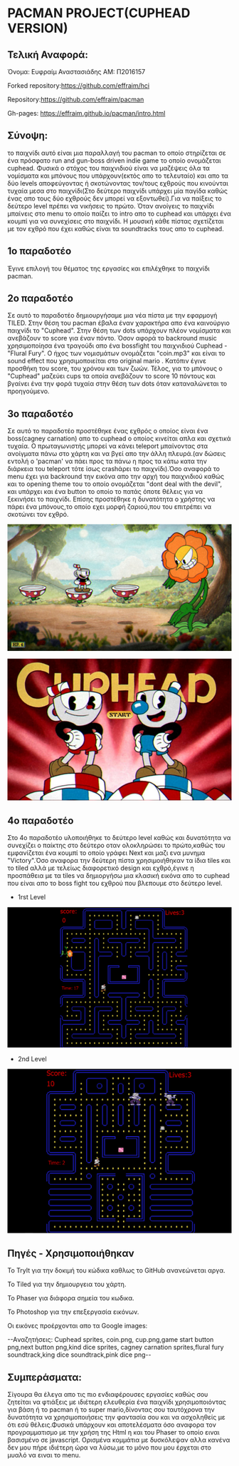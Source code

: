 # PACMAN PROJECT(CUPHEAD VERSION)

  ## Τελική Αναφορά:

Όνομα: Ευφραίμ Αναστασιάδης AM: Π2016157

Forked repository:https://github.com/effraim/hci

Repository:https://github.com/effraim/pacman

Gh-pages: https://effraim.github.io/pacman/intro.html

  ## Σύνοψη:

το παιχνίδι αυτό είναι μια παραλλαγή του pacman το οποίο στηρίζεται σε ένα πρόσφατο run and gun-boss driven indie game
το οποίο ονομάζεται cuphead.
Φυσικά ο στόχος του παιχνιδιού είναι να μαζέψεις όλα τα νομίσματα και μπόνους που υπάρχουν(εκτός απο το τελευταίο) και απο
τα δύο levels αποφεύγοντας ή σκοτώνοντας τον/τους εχθρούς που κινούνται τυχαία μεσα στο παιχνίδι(Στο δεύτερο παιχνίδι υπάρχει μία παγίδα
καθώς ένας απο τους δύο εχθρούς δεν μπορεί να εξοντωθεί).Για να παίξεις το δεύτερο level πρέπει να νικήσεις το πρώτο.
Όταν ανοίγεις το παιχνίδι μπαίνεις στο menu το οποίο παίζει το intro απο το cuphead και υπάρχει ένα κουμπί για να συνεχίσεις 
στο παιχνίδι.
Η μουσική κάθε πίστας σχετίζεται με τον εχθρό που έχει καθώς είναι τα soundtracks τους απο το cuphead.



## 1o παραδοτέο

Έγινε επιλογή του θέματος της εργασίες και επιλέχθηκε το παιχνίδι pacman.

## 2o παραδοτέο

Σε αυτό το παραδοτέο δημιουργήσαμε μια νέα πίστα με την εφαρμογή TILED. Στην θέση του pacman έβαλα έναν χαρακτήρα απο
ένα καινούργιο παιχνίδι το "Cuphead". Στην θέση των dots υπάρχουν πλέον νομίσματα και ανεβάζουν το score για έναν πόντο.
Όσον αφορά το backround music χρησιμοποίησα ένα τραγούδι απο ένα bossfight του παιχνιδιού Cuphead - "Flural Fury". 
O ήχος των νομισμάτων ονομάζεται "coin.mp3" και είναι το sound effect που χρησιμοποιείται στο original mario .
Κατόπιν έγινε προσθήκη του score, του χρόνου και των ζωών. Τέλος, για το μπόνους ο "Cuphead" μαζεύει cups τα οποία 
ανεβάζουν το score 10 πόντους και βγαίνει ένα την φορά τυχαία στην θέση των dots όταν καταναλώνεται το προηγούμενο.
 


## 3ο παραδοτέο

Σε αυτό το παραδοτέο προστέθηκε ένας εχθρός ο οποίος είναι ένα boss(cagney carnation) απο το cuphead ο οποίος κινείται 
απλα και σχετικά τυχαία. Ο πρωταγωνιστής μπορεί να κάνει teleport μπαίνοντας στα ανοίγματα πάνω στο χάρτη και να βγεί 
απο την άλλη πλευρά.(αν δώσεις εντολή ο 'pacman' να πάει προς τα πάνω η προς τα κάτω κατα την διάρκεια του teleport 
τότε ίσως crashάρει το παιχνίδι).Όσο αναφορά το menu έχει για backround την εικόνα απο την αρχή του παιχνιδιού καθώς
 και το opening theme του το οποίο ονομάζεται "dont deal with the devil",
και υπάρχει και ένα button το οποίο το πατάς όποτε θέλεις για να ξεκινήσει το παιχνίδι.
Επίσης προστέθηκε η δυνατότητα ο χρήστης να πάρει ένα μπόνους,το οποίο εχει μορφή ζαριού,που του επιτρέπει να σκοτώνει 
τον εχθρό.

![](https://raw.githubusercontent.com/effraim/pacman/gh-pages/assets/s3.png)

![](https://raw.githubusercontent.com/effraim/pacman/gh-pages/assets/s4.png)

## 4ο παραδοτέο
 
Στο 4ο παραδοτέο υλοποιήθηκε το δεύτερο level καθώς και δυνατότητα να συνεχίζει ο παίκτης στο δεύτερο οταν ολοκληρώσει
το πρώτο,καθώς του εμφανίζεται ένα κουμπί το οποίο γράφει Next και μαζι ενα μυνημα "Victory".Όσο αναφορα την δεύτερη 
πίστα χρησιμοιήθηκαν τα ίδια tiles και το tiled αλλά με τελείως διαφορετικό design και εχθρό,έγινε η προσπάθεια με τα
tiles να δημιοργήσω μια κλασική εικόνα απο το cuphead που είναι απο το boss fight του εχθρού που βλεπουμε στο δεύτερο
level.



- 1rst Level

![](https://raw.githubusercontent.com/effraim/pacman/gh-pages/assets/s2.png)

- 2nd Level

![](https://raw.githubusercontent.com/effraim/pacman/gh-pages/assets/s1.png)

## Πηγές - Χρησιμοποιήθηκαν

Το TryIt για την δοκιμή του κώδικα καθλως το GitHub ανανεώνεται αργα.

Το Tiled για την δημιουργεια του χάρτη.

Το Phaser για διάφορα σημεία του κωδικα.

Το Photoshop για την επεξεργασία εικόνων.

Οι εικόνες προέρχονται απο τα Google images:

--Aναζητήσεις: Cuphead sprites, coin.png, cup.png,game start button png,next button png,kind dice sprites,
cagney carnation sprites,flural fury soundtrack,king dice soundtrack,pink dice png--

## Συμπεράσματα:

Σίγουρα θα έλεγα απο τις πιο ενδιαφέρουσες εργασίες καθώς σου ζητείται να φτιάξεις με ιδιέτερη ελευθερία
ένα παιχνίδι χρησιμοποιόντας για βάση ή το pacman ή το super mario,δίνοντας σου ταυτόχρονα την δυνατότητα 
να χρησιμοποιήσεις την φαντασία σου και να ασχοληθείς με ότι εσύ θέλεις.Φυσικά υπάρχουν και αποτελέσματα όσο
αναφορα τον προγραμματισμο με την χρήση της Html η και του Phaser το οποίο ειναι βασισμένο σε javascript.
Ορισμένα κομμάτια με δυσκόλεψαν αλλα κανένα δεν μου πήρε ιδιέτερη ώρα να λύσω,με το μόνο που μου έρχεται στο μυαλό
να ειναι το menu.
